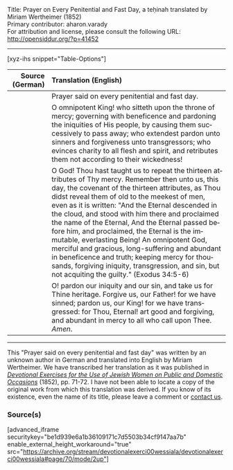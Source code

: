 <html>
<head></head>
<body>
Title: Prayer on Every Penitential and Fast Day, a teḥinah translated by Miriam Wertheimer (1852)<br />
Primary contributor: aharon.varady<br />
For attribution and license, please consult the following URL: <a href="http://opensiddur.org/?p=41452">http://opensiddur.org/?p=41452</a>
<p />
<hr />

[xyz-ihs snippet="Table-Options"]<table style="margin-left: auto; margin-right: auto;" class="draggable">
<thead><tr><th id="x" style="text-align: right;">Source (German)</th><th style="text-align: left;">Translation (English)</th></tr></thead>
<tbody>
<tr><td style="vertical-align:top;">
<div class="liturgy" lang="he" style="text-align: right;">

</div></td>

<td style="vertical-align:top;">
<div class="english" lang="en" style="text-align: left;">
<span class="instruction">Prayer said on every penitential and fast day.</span> 
</div></td></tr>


<tr><td style="vertical-align:top;">
<div class="liturgy" lang="he" style="text-align: right;">

</div></td>

<td style="vertical-align:top;">
<div class="english" lang="en" style="text-align: left;">
O omnipotent King! 
who sitteth upon the throne of mercy; 
governing with beneficence 
and pardoning the iniquities of His people, 
by causing them successively to pass away; 
who extendest pardon unto sinners 
and forgiveness unto transgressors; 
who evinces charity to all flesh and spirit, 
and retributes them not according to their wickedness! 
</div></td></tr>


<tr><td style="vertical-align:top;">
<div class="liturgy" lang="he" style="text-align: right;">

</div></td>

<td style="vertical-align:top;">
<div class="english" lang="en" style="text-align: left;">
O God! 
Thou hast taught us to repeat 
the thirteen attributes of Thy mercy. 
Remember then unto us, this day, 
the covenant of the thirteen attributes, 
as Thou didst reveal them of old 
to the meekest of men, even as it is written: 
"And the Eternal descended in the cloud, 
and stood with him there 
and proclaimed the name of the Eternal, 
And the Eternal passed before him, and proclaimed, 
the Eternal is the immutable, everlasting Being! 
An omnipotent God, 
merciful and gracious, long-suffering 
and abundant in beneficence and truth; 
keeping mercy for thousands, 
forgiving iniquity, transgression, and sin, 
but not acquiting the guilty." <span class="citation">(Exodus 34:5-6)</span> 
</div></td></tr>


<tr><td style="vertical-align:top;">
<div class="liturgy" lang="he" style="text-align: right;">

</div></td>

<td style="vertical-align:top;">
<div class="english" lang="en" style="text-align: left;">
O! pardon our iniquity and our sin, 
and take us for Thine heritage. 
Forgive us, our Father! for we have sinned; 
pardon us, our King! for we have transgressed: 
for Thou, Eternal! art good and forgiving, 
and abundant in mercy to all who call upon Thee. 
<em>Amen</em>. 
</div></td></tr>
</tbody></table>

<hr />

This "Prayer said on every penitential and fast day" was written by an unknown author in German and translated into English by Miriam Wertheimer. We have transcribed her translation as it was published in <em><a href="/?p=41448">Devotional Exercises for the Use of Jewish Women on Public and Domestic Occasions</a></em> (1852), pp. 71-72. I have not been able to locate a copy of the original work from which this translation was derived. If you know of its existence, even the name of its title, please leave a comment or <a href="/contact/">contact us</a>.

<h3>Source(s)</h3>

[advanced_iframe securitykey="be1d939e6a1b36109171c7d5503b34cf9147aa7b" enable_external_height_workaround="true" src="https://archive.org/stream/devotionalexerci00wessiala/devotionalexerci00wessiala#page/70/mode/2up"]

&nbsp;

</body>
</html>